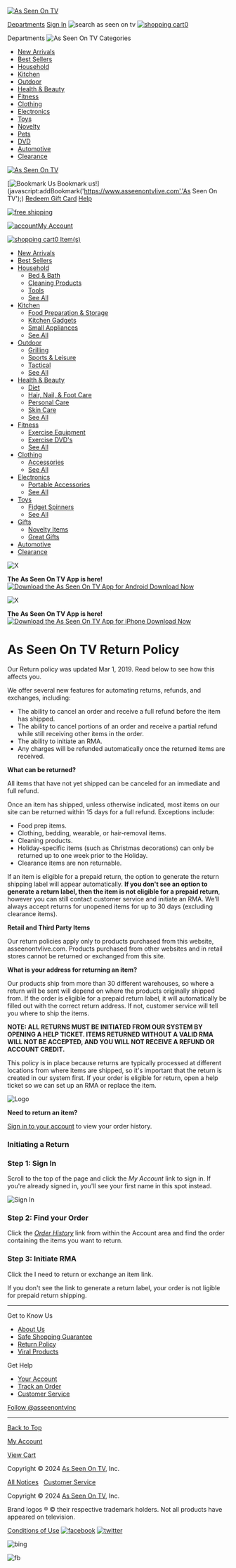 [![As Seen On TV](/images/top-logo-75.png)](https://www.asseenontvlive.com/)

[Departments](https://www.asseenontvlive.com/departments/) [Sign In](https://www.asseenontvlive.com/account/) ![search as seen on tv](/images/icon-search.png) [![shopping cart](/images/icon-cart.png)0](https://www.asseenontvlive.com/cart/)

Departments ![As Seen On TV Categories](/images/right-arrow.png)

* [New Arrivals](https://www.asseenontvlive.com/new-arrivals/)
* [Best Sellers](https://www.asseenontvlive.com/best-sellers/)
* [Household](https://www.asseenontvlive.com/household/)
* [Kitchen](https://www.asseenontvlive.com/kitchen/)
* [Outdoor](https://www.asseenontvlive.com/outdoor/)
* [Health & Beauty](https://www.asseenontvlive.com/health-beauty/)
* [Fitness](https://www.asseenontvlive.com/fitness/)
* [Clothing](https://www.asseenontvlive.com/clothing/)
* [Electronics](https://www.asseenontvlive.com/electronics/)
* [Toys](https://www.asseenontvlive.com/toys/)
* [Novelty](https://www.asseenontvlive.com/novelty/)
* [Pets](https://www.asseenontvlive.com/pets/)
* [DVD](https://www.asseenontvlive.com/dvd/)
* [Automotive](https://www.asseenontvlive.com/automotive/)
* [Clearance](https://www.asseenontvlive.com/clearance/?promo=clear18)

[![As Seen On TV](/images/top-logo-seenon.png)](https://www.asseenontvlive.com/)

 [![Bookmark Us](/images/star-blank.png) Bookmark us!](javascript:addBookmark('https://www.asseenontvlive.com','As Seen On TV');) [Redeem Gift Card](https://www.asseenontvlive.com/redeem/) [Help](https://www.asseenontvlive.com/help/)

[![free shipping](/images/free-ship-promo6.png)](https://www.asseenontvlive.com/free-shipping/)

[![account](/images/icon-account.png)My Account](https://www.asseenontvlive.com/account/)

[![shopping cart](/images/icon-cart.png)0 Item(s)](https://www.asseenontvlive.com/cart/)

* [New Arrivals](https://www.asseenontvlive.com/new-arrivals/)
* [Best Sellers](https://www.asseenontvlive.com/best-sellers/)
* [Household](https://www.asseenontvlive.com/household/)
    * [Bed & Bath](https://www.asseenontvlive.com/household/bed-bath/)
    * [Cleaning Products](https://www.asseenontvlive.com/household/cleaning-products/)
    * [Tools](https://www.asseenontvlive.com/household/tools/)
    * [See All](https://www.asseenontvlive.com/household/)
* [Kitchen](https://www.asseenontvlive.com/kitchen/)
    * [Food Preparation & Storage](https://www.asseenontvlive.com/kitchen/food-prep-storage/)
    * [Kitchen Gadgets](https://www.asseenontvlive.com/kitchen/gadgets/)
    * [Small Appliances](https://www.asseenontvlive.com/kitchen/small-appliances/)
    * [See All](https://www.asseenontvlive.com/kitchen/)
* [Outdoor](https://www.asseenontvlive.com/outdoor/)
    * [Grilling](https://www.asseenontvlive.com/outdoor/grilling/)
    * [Sports & Leisure](https://www.asseenontvlive.com/outdoor/sports-leisure/)
    * [Tactical](https://www.asseenontvlive.com/outdoor/tactical/)
    * [See All](https://www.asseenontvlive.com/outdoor/)
* [Health & Beauty](https://www.asseenontvlive.com/health-beauty/)
    * [Diet](https://www.asseenontvlive.com/health-beauty/diet/)
    * [Hair, Nail, & Foot Care](https://www.asseenontvlive.com/health-beauty/hair-nail-foot-care/)
    * [Personal Care](https://www.asseenontvlive.com/health-beauty/personal-care/)
    * [Skin Care](https://www.asseenontvlive.com/health-beauty/skin-care/)
    * [See All](https://www.asseenontvlive.com/health-beauty/)
* [Fitness](https://www.asseenontvlive.com/fitness/)
    * [Exercise Equipment](https://www.asseenontvlive.com/fitness/exercise-equipment/)
    * [Exercise DVD's](https://www.asseenontvlive.com/fitness/exercise-dvd/)
    * [See All](https://www.asseenontvlive.com/fitness/)
* [Clothing](https://www.asseenontvlive.com/clothing/)
    * [Accessories](https://www.asseenontvlive.com/clothing/accessories/)
    * [See All](https://www.asseenontvlive.com/clothing/)
* [Electronics](https://www.asseenontvlive.com/electronics/)
    * [Portable Accessories](https://www.asseenontvlive.com/electronics/portable-accessories)
    * [See All](https://www.asseenontvlive.com/electronics/)
* [Toys](https://www.asseenontvlive.com/toys/)
    * [Fidget Spinners](https://www.asseenontvlive.com/toys/fidget-spinners/)
    * [See All](https://www.asseenontvlive.com/toys/)
* [Gifts](https://www.asseenontvlive.com/novelty/great-gifts/)
    * [Novelty Items](https://www.asseenontvlive.com/novelty/)
    * [Great Gifts](https://www.asseenontvlive.com/novelty/great-gifts/)
* [Automotive](https://www.asseenontvlive.com/automotive/)
* [Clearance](https://www.asseenontvlive.com/clearance/?promo=clear18)

![X](/images/close-icon-32.png)

**The As Seen On TV App is here!**  
 [![Download the As Seen On TV App for Android](/images/icon-android.png) Download Now](https://play.google.com/store/apps/details?id=com.asseenontv.mobileapp)

![X](/images/close-icon-32.png)

**The As Seen On TV App is here!**  
 [![Download the As Seen On TV App for iPhone](/images/icon-ios.png) Download Now](https://itunes.apple.com/us/app/new-easy/id1225498448)

As Seen On TV Return Policy
===========================

Our Return policy was updated Mar 1, 2019. Read below to see how this affects you.

We offer several new features for automating returns, refunds, and exchanges, including:

* The ability to cancel an order and receive a full refund before the item has shipped.
* The ability to cancel portions of an order and receive a partial refund while still receiving other items in the order.
* The ability to initiate an RMA.
* Any charges will be refunded automatically once the returned items are received.

**What can be returned?**

All items that have not yet shipped can be canceled for an immediate and full refund.

Once an item has shipped, unless otherwise indicated, most items on our site can be returned within 15 days for a full refund. Exceptions include:

* Food prep items.
* Clothing, bedding, wearable, or hair-removal items.
* Cleaning products.
* Holiday-specific items (such as Christmas decorations) can only be returned up to one week prior to the Holiday.
* Clearance items are non returnable.

  
If an item is eligible for a prepaid return, the option to generate the return shipping label will appear automatically. **If you don't see an option to generate a return label, then the item is not eligible for a prepaid return**, however you can still contact customer service and initiate an RMA. We'll always accept returns for unopened items for up to 30 days (excluding clearance items).

**Retail and Third Party Items**

Our return policies apply only to products purchased from this website, asseenontvlive.com. Products purchased from other websites and in retail stores cannot be returned or exchanged from this site.

**What is your address for returning an item?**

Our products ship from more than 30 different warehouses, so where a return will be sent will depend on where the products originally shipped from. If the order is eligible for a prepaid return label, it will automatically be filled out with the correct return address. If not, customer service will tell you where to ship the items.

**NOTE: ALL RETURNS MUST BE INITIATED FROM OUR SYSTEM BY OPENING A HELP TICKET. ITEMS RETURNED WITHOUT A VALID RMA WILL NOT BE ACCEPTED, AND YOU WILL NOT RECEIVE A REFUND OR ACCOUNT CREDIT.**

This policy is in place because returns are typically processed at different locations from where items are shipped, so it's important that the return is created in our system first. If your order is eligible for return, open a help ticket so we can set up an RMA or replace the item.

![Logo](/images/top-logo.png)

**Need to return an item?**

[Sign in to your account](https://www.asseenontvlive.com/account/?content=orders) to view your order history.

### Initiating a Return

### Step 1: Sign In

Scroll to the top of the page and click the _My Account_ link to sign in. If you're already signed in, you'll see your first name in this spot instead.

![Sign In](/images/help-signin-sm.jpg)

### Step 2: Find your Order

Click the _[Order History](https://www.asseenontvlive.com/account/?content=orders)_ link from within the Account area and find the order containing the items you want to return.

### Step 3: Initiate RMA

Click the I need to return or exchange an item link.

If you don't see the link to generate a return label, your order is not ligible for prepaid return shipping.

* * *

Get to Know Us

* [About Us](https://www.asseenontvlive.com/about/)
* [Safe Shopping Guarantee](https://www.asseenontvlive.com/policies/safe-shopping/)
* [Return Policy](https://www.asseenontvlive.com/policies/returns/)
* [Viral Products](https://www.viralproducts.com/)

Get Help

* [Your Account](https://www.asseenontvlive.com/account/)
* [Track an Order](https://www.asseenontvlive.com/track/)
* [Customer Service](https://www.asseenontvlive.com/help/)

[Follow @asseenontvinc](https://twitter.com/asseenontvinc)

* * *

[Back to Top](#)

[My Account](https://www.asseenontvlive.com/account/)

[View Cart](https://www.asseenontvlive.com/cart/)

Copyright © 2024 [As Seen On TV](https://www.asseenontvlive.com/), Inc.

[All Notices](https://www.asseenontvlive.com/notices/)   [Customer Service](https://www.asseenontvlive.com/help/)

Copyright © 2024 [As Seen On TV](https://www.asseenontvlive.com/), Inc.

Brand logos ® © their respective trademark holders. Not all products have appeared on television.    

[Conditions of Use](https://www.asseenontvlive.com/policies/terms/) [![facebook](/images/icon-facebook.png)](https://www.facebook.com/asseenontvinc) [![twitter](/images/icon-twitter.png)](https://twitter.com/asseenontvinc)

![bing](//bat.bing.com/action/0?ti=5064958&Ver=2)

![fb](https://www.facebook.com/tr?id=1579524468966848&ev=PageView&noscript=1)
